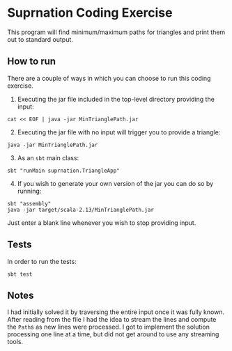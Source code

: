 # Suprnation Coding Exercise

This program will find minimum/maximum paths for triangles and print them out to standard output. 

## How to run

There are a couple of ways in which you can choose to run this coding exercise.
1. Executing the jar file included in the top-level directory providing the input:
```
cat << EOF | java -jar MinTrianglePath.jar
```

2.  Executing the jar file with no input will trigger you to provide a triangle:
```
java -jar MinTrianglePath.jar
```

3. As an `sbt` main class:
```
sbt "runMain suprnation.TriangleApp"
```

4. If you wish to generate your own version of the jar you can do so by running:
```
sbt "assembly"
java -jar target/scala-2.13/MinTrianglePath.jar
```

Just enter a blank line whenever you wish to stop providing input. 

## Tests

In order to run the tests:
```
sbt test
```

## Notes

I had initially solved it by traversing the entire input once it was fully known.
After reading from the file I had the idea to stream the lines and compute the `Path`s as new lines were processed. 
I got to implement the solution processing one line at a time, but did not get around to use any streaming tools.
